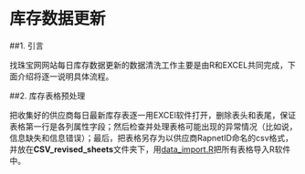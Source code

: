 # 库存数据更新


##1. 引言


   找珠宝网网站每日库存数据更新的数据清洗工作主要是由R和EXCEL共同完成，下面介绍将逐一说明具体流程。


##2. 库存表格预处理


把收集好的供应商每日最新库存表逐一用EXCEl软件打开，删除表头和表尾，保证表格第一行是各列属性字段；然后检查并处理表格可能出现的异常情况（比如说，信息缺失和信息错误）；最后，把表格另存为以供应商RapnetID命名的csv格式，并放在**CSV_revised_sheets**文件夹下，用[data_import.R]("https://github.com/ShawnPengxy/loupeman/blob/master/data_import.R")把所有表格导入R软件中。
   
